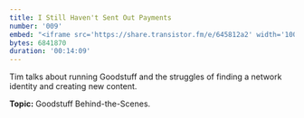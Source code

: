 ```yaml
---
title: I Still Haven't Sent Out Payments
number: '009'
embed: "<iframe src='https://share.transistor.fm/e/645812a2' width='100%' height='180' frameborder='0' scrolling='no' seamless='true' style='width:100%; height:180px;'></iframe>"
bytes: 6841870
duration: '00:14:09'
---
```


Tim talks about running Goodstuff and the struggles of finding a network identity and creating new content.

**Topic:** Goodstuff Behind-the-Scenes.
